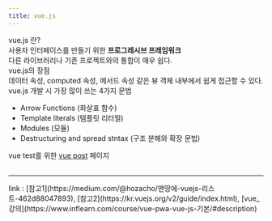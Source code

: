 ```yaml
---
title: vue.js
---
```


<div class="post-stitle">vue.js 란?</div>
<div class="title-desc">사용자 인터페이스를 만들기 위한 <strong>프로그레시브 프레임워크</strong><br>다른 라이브러리나 기존 프로젝트와의 통합이 매우 쉽다.</div>

<div class="post-stitle">vue.js의 장점</div>
<div class="title-desc">데이터 속성, computed 속성, 메서드 속성 같은 뷰 객체 내부에서 쉽게 접근할 수 있다.</div>

<div class="post-stitle">vue.js 개발 시 가장 많이 쓰는 4가지 문법</div>
<ul class="list">
    <li>Arrow Functions (화살표 함수)</li>
    <li>Template literals (템플릿 리터럴)</li>
    <li>Modules (모듈)</li>
    <li>Destructuring and spread stntax (구조 분해와 확장 문법)</li>
</ul>

<!-- <div class="post-stitle">vue instance</div>
<div class="title-desc">vue 객체를 생성할 때 <span class="bg-yl">data, template, el, methods, life cycle hook</span> 등의 인스턴스 옵션 속성을 포함한다.</div>

<div class="list-title">vue instance 라이프싸이클 초기화</div>
<ul class="list">
    <li>데이터 관찰</li>
    <li>템플릿 컴파일</li>
    <li>DOM에 객체 연결</li>
    <li>데이터 변경시 DOM 업데이트</li>
</ul>
<p class="code-dsec">인스턴스가 생성될 때, 초기화 자업 수행</p>
<div class="code-title">라이프싸이클 초기화 외에도 개발자가 의도하는 커스텀 로직</div>

    new Vue({
        data: {
            a:1
        },
        created function(){
            console.log("a is: " + this.a) # this = vm 
        }
    })
-->

vue test를 위한 <a href="https://kimina-v.github.io/html/vue-post.html" target="_blank" class="post-link">vue post</a> 페이지 


<hr style="margin-top:30px;">
link : 
[참고1](https://medium.com/@hozacho/맨땅에-vuejs-리스트-462d88047893), 
[참고2](https://kr.vuejs.org/v2/guide/index.html), 
[vue_강의](https://www.inflearn.com/course/vue-pwa-vue-js-기본/#description)

